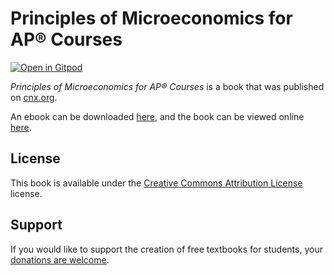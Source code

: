 # Principles of Microeconomics for AP® Courses

[![Open in Gitpod](https://gitpod.io/button/open-in-gitpod.svg)](https://gitpod.io/from-referrer/)

_Principles of Microeconomics for AP® Courses_ is a book that was published on [cnx.org](https://cnx.org/).

An ebook can be downloaded [here](https://github.com/cnx-user-books/cnxbook-apecon/releases/latest), and the book can be viewed online [here](https://github.com/cnx-user-books/cnxbook-apecon/releases/latest).

## License
This book is available under the [Creative Commons Attribution License](./LICENSE) license.

## Support
If you would like to support the creation of free textbooks for students, your [donations are welcome](https://riceconnect.rice.edu/donation/support-openstax-banner).
